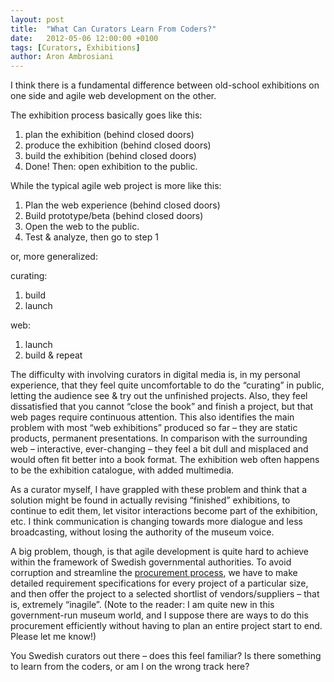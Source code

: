 ```yaml
---
layout: post
title:  "What Can Curators Learn From Coders?"
date:   2012-05-06 12:00:00 +0100
tags: [Curators, Exhibitions]
author: Aron Ambrosiani
---
```


I think there is a fundamental difference between old-school exhibitions on one side and agile web development on the other.

The exhibition process basically goes like this:

1. plan the exhibition (behind closed doors)
2. produce the exhibition (behind closed doors)
3. build the exhibition (behind closed doors)
4. Done! Then: open exhibition to the public.

While the typical agile web project is more like this:

1. Plan the web experience (behind closed doors)
2. Build prototype/beta (behind closed doors)
3. Open the web to the public.
4. Test & analyze, then go to step 1

or, more generalized:

curating:

1. build
2. launch

web:

1. launch
2. build & repeat

The difficulty with involving curators in digital media is, in my personal experience, that they feel quite uncomfortable to do the “curating” in public, letting the audience see & try out the unfinished projects. Also, they feel dissatisfied that you cannot “close the book” and finish a project, but that web pages require continuous attention. This also identifies the main problem with most “web exhibitions” produced so far – they are static products, permanent presentations. In comparison with the surrounding web – interactive, ever-changing – they feel a bit dull and misplaced and would often fit better into a book format. The exhibition web often happens to be the exhibition catalogue, with added multimedia.

As a curator myself, I have grappled with these problem and think that a solution might be found in actually revising “finished” exhibitions, to continue to edit them, let visitor interactions become part of the exhibition, etc. I think communication is changing towards more dialogue and less broadcasting, without losing the authority of the museum voice.

A big problem, though, is that agile development is quite hard to achieve within the framework of Swedish governmental authorities. To avoid corruption and streamline the [procurement process](http://avropa.se/sv-SE/Om-inkopscentralen/In-English/), we have to make detailed requirement specifications for every project of a particular size, and then offer the project to a selected shortlist of vendors/suppliers – that is, extremely “inagile”. (Note to the reader: I am quite new in this government-run museum world, and I suppose there are ways to do this procurement efficiently without having to plan an entire project start to end. Please let me know!)

You Swedish curators out there – does this feel familiar? Is there something to learn from the coders, or am I on the wrong track here?